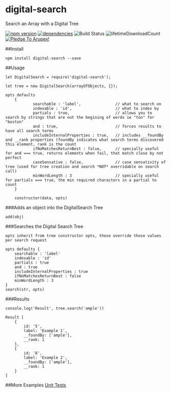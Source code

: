 # digital-search
Search an Array with a Digital Tree

[![npm version](https://badge.fury.io/js/digital-search.svg)](https://badge.fury.io/js/digital-search) 
[![dependencies](https://david-dm.org/arupex/digital-search.svg)](http://github.com/arupex/digital-search) 
![Build Status](https://api.travis-ci.org/arupex/digital-search.svg?branch=master)
![lifetimeDownloadCount](https://img.shields.io/npm/dt/digital-search.svg?maxAge=2592000)
 <a href='https://pledgie.com/campaigns/31873'><img alt='Pledge To Arupex!' src='https://pledgie.com/campaigns/31873.png?skin_name=chrome' border='0' ></a>


##Install

    npm install digital-search --save


##Usage

    let DigitalSearch = require('digital-search');
    
    let tree = new DigitalSearch(arrayOfObjects, {});

    opts defaults 
        {
                searchable : 'label',               // what to search on
                indexable : 'id',                   // what to index by
                partials : true,                    // allows you to search by strings that are not the begining of words ie "ton" for "boston"
                and : true,                         // forces results to have all search terms
                includeInternalProperties : true,   // includes __foundBy and __rank properties (foundBy indicates what search terms discovered this element, rank is the count
                ifNoMatchesReturnBest : false,      // specially useful for and === true, returns elements when fail, that match close by not perfect
                caseSensative : false,              // case sensativity of tree (used for tree creation and search *NOT* overridable on search call)
                minWordLength : 3                   // specially useful for partials === true, the min required characters in a partial to count
        }
    
        constructor(data, opts) 

###Adds an object into the DigitalSearch Tree    
    
    add(obj)

###Searches the Digital Search Tree

    opts inherit from tree constructor opts, these override those values per search request 
    
    opts defaults {
        searchable : 'label'
        indexable : 'id'
        partials : true
        and : true
        includeInternalProperties : true
        ifNoMatchesReturnBest : false
        minWordLength : 3
    }
    search(str, opts)

###Results

    console.log('Result', tree.search('ample'))
    
    Result [
        {
            id: '5',
            label: 'Example 1',
            __foundBy: ['ample'],
            __rank: 1
        },
        {
            id: '8',
            label: 'Example 2',
            __foundBy: ['ample'],
            __rank: 1
        }
    ]


##More Examples [Unit Tests](./test/quick.js)